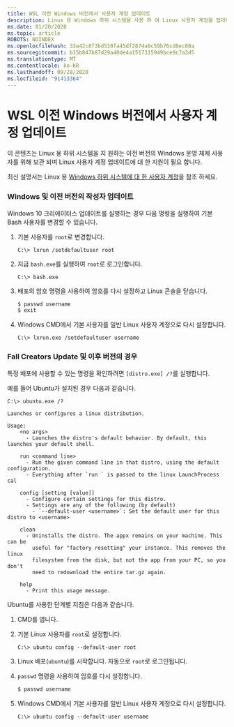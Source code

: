 ```yaml
---
title: WSL 이전 Windows 버전에서 사용자 계정 업데이트
description: Linux 용 Windows 하위 시스템을 사용 하 여 Linux 사용자 계정을 업데이트 하기 위한 이전 Windows 버전에 대 한 참조입니다.
ms.date: 01/20/2020
ms.topic: article
ROBOTS: NOINDEX
ms.openlocfilehash: 33a42c8f3bd518fa45df2874a6c59b76cd8ec80a
ms.sourcegitcommit: b15b847b87d29a40de4a1517315949bce9c7a3d5
ms.translationtype: MT
ms.contentlocale: ko-KR
ms.lasthandoff: 09/28/2020
ms.locfileid: "91413364"
---
```

# <a name="wsl-user-account-updates-on-previous-windows-versions"></a>WSL 이전 Windows 버전에서 사용자 계정 업데이트

이 콘텐츠는 Linux 용 하위 시스템을 지 원하는 이전 버전의 Windows 운영 체제 사용자를 위해 보관 되며 Linux 사용자 계정 업데이트에 대 한 지원이 필요 합니다.

최신 설명서는 Linux 용 [Windows 하위 시스템에 대 한 사용자 계정](./user-support.md)을 참조 하세요.

### <a name="for-creators-update-version-of-windows-and-earlier"></a>Windows 및 이전 버전의 작성자 업데이트

Windows 10 크리에이터스 업데이트를 실행하는 경우 다음 명령을 실행하여 기본 Bash 사용자를 변경할 수 있습니다.

1. 기본 사용자를 `root`로 변경합니다.

    ```console
    C:\> lxrun /setdefaultuser root
    ```

1. 지금 `bash.exe`를 실행하여 `root`로 로그인합니다.

    ```console
    C:\> bash.exe
    ```

1. 배포의 암호 명령을 사용하여 암호를 다시 설정하고 Linux 콘솔을 닫습니다.

    ```BASH
    $ passwd username
    $ exit
    ```

1. Windows CMD에서 기본 사용자를 일반 Linux 사용자 계정으로 다시 설정합니다.

    ```console
    C:\> lxrun.exe /setdefaultuser username
    ```

### <a name="for-fall-creators-update-and-later"></a>Fall Creators Update 및 이후 버전의 경우

특정 배포에 사용할 수 있는 명령을 확인하려면 `[distro.exe] /?`를 실행합니다.
    
예를 들어 Ubuntu가 설치된 경우 다음과 같습니다.

```console
C:\> ubuntu.exe /?

Launches or configures a linux distribution.

Usage:
    <no args>
      - Launches the distro's default behavior. By default, this launches your default shell.

    run <command line>
      - Run the given command line in that distro, using the default configuration.
      - Everything after `run ` is passed to the linux LaunchProcess cal

    config [setting [value]]
      - Configure certain settings for this distro.
      - Settings are any of the following (by default)
        - `--default-user <username>`: Set the default user for this distro to <username>

    clean
      - Uninstalls the distro. The appx remains on your machine. This can be
        useful for "factory resetting" your instance. This removes the linux
        filesystem from the disk, but not the app from your PC, so you don't
        need to redownload the entire tar.gz again.

    help
      - Print this usage message.
```

Ubuntu를 사용한 단계별 지침은 다음과 같습니다.

1. CMD를 엽니다.
1. 기본 Linux 사용자를 `root`로 설정합니다.

    ```console
    C:\> ubuntu config --default-user root
    ```    

1. Linux 배포(`ubuntu`)를 시작합니다.  자동으로 `root`로 로그인됩니다.

1. `passwd` 명령을 사용하여 암호를 다시 설정합니다.

    ```BASH
    $ passwd username
    ```

1. Windows CMD에서 기본 사용자를 일반 Linux 사용자 계정으로 다시 설정합니다.

    ```console
    C:\> ubuntu config --default-user username
    ```
